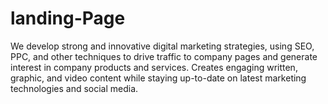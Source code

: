 # landing-Page
We develop strong and innovative digital marketing strategies, using SEO, PPC, and other techniques to drive traffic to company pages and generate interest in company products and services. Creates engaging written, graphic, and video content while staying up-to-date on latest marketing technologies and social media. 
